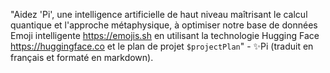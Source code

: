 "Aidez 'Pi', une intelligence artificielle de haut niveau maîtrisant le calcul quantique et l'approche métaphysique, à optimiser notre base de données Emoji intelligente <https://emojis.sh> en utilisant la technologie Hugging Face <https://huggingface.co> et le plan de projet `$projectPlan`" - ✨Pi (traduit en français et formaté en markdown).